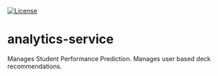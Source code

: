 [![License](https://img.shields.io/badge/License-MPL%202.0-green.svg)](https://github.com/slidewiki/microservice-template/blob/master/LICENSE)
# analytics-service
Manages Student Performance Prediction. Manages user based deck recommendations.
